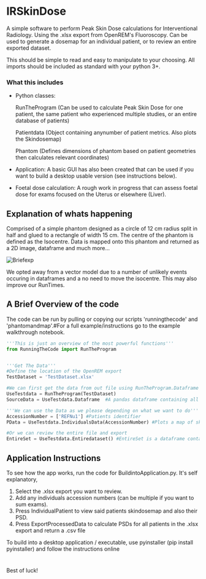 # IRSkinDose
A simple software to perform Peak Skin Dose calculations for Interventional Radiology. Using the .xlsx export from OpenREM's Fluoroscopy.
Can be used to generate a dosemap for an individual patient, or to review an entire exported dataset.

This should be simple to read and easy to manipulate to your choosing. All imports should be included as standard with your python 3+. 

### What this includes
- Python classes:
  
  RunTheProgram (Can be used to calculate Peak Skin Dose for one patient, the same patient who experienced multiple studies, or an entire database of patients)
  
  Patientdata (Object containing anynumber of patient metrics. Also plots the Skindosemap)
  
  Phantom (Defines dimensions of phantom based on patient geometries then calculates relevant coordinates)
- Application: A basic GUI has also been created that can be used if you want to build a desktop usable version (see instructions below).
- Foetal dose calculation: A rough work in progress that can assess foetal dose for exams focused on the Uterus or elsewhere (Liver).


## Explanation of whats happening

Comprised of a simple phantom designed as a circle of 12 cm radius split in half and glued to a rectangle of width 15 cm. 
The centre of the phantom is defined as the Isocentre. Data is mapped onto this phantom and returned as a 2D image, dataframe and much more...

![Briefexp](https://github.com/WilsoncwRCH/IRSkinDose/assets/144329591/9fc73491-8640-4c1e-ba6c-be660ff24477)


We opted away from a vector model due to a number of unlikely events occuring in dataframes and a no need to move the isocentre. This may also improve our RunTimes.
## A Brief Overview of the code

The code can be run by pulling or copying our scripts 'runningthecode' and 'phantomandmap'.#For a full example/instructions go to the example walkthrough notebook.
```python
'''This is just an overview of the most powerful functions'''
from RunningTheCode import RunTheProgram


'''Get The Data'''
#Define the location of the OpenREM export
TestDataset = 'TestDataset.xlsx'

#We can first get the data from out file using RunTheProgram.Dataframe
UseTestdata = RunTheProgram(TestDataset)
SourceData = UseTestdata.Dataframe  #A pandas dataframe containing all the relevant information from the .xlsx

'''We can use the Data as we please depending on what we want to do'''
AccessionNumber = ['REFNu1'] #Patients identifier
PData = UseTestdata.IndividualsData(AccessionNumber) #Plots a map of skin dose and returns object Pdata, which contains loads of information about the patient.

#Or we can review the entire file and export 
EntireSet = UseTestdata.Entiredataset() #EntireSet is a dataframe containing PSD estimates for every different accession in the .xlsx file
```

## Application Instructions
To see how the app works, run the code for BuildintoApplication.py.
It's self explanatory, 
1. Select the .xlsx export you want to review.
2. Add any individuals accession numbers (can be multiple if you want to sum exams).
3. Press IndividualPatient to view said patients skindosemap and also their PSD.
4. Press ExportProcessedData to calculate PSDs for all patients in the .xlsx export and return a .csv file
 
To build into a desktop application / executable, use pyinstaller (pip install pyinstaller) and follow the instructions online

#
Best of luck!




  
